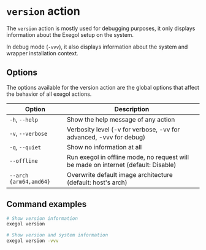 # `version` action

The `version` action is mostly used for debugging purposes, it only
displays information about the Exegol setup on the system.

In debug mode (`-vvv`), it also displays information about the system
and wrapper installation context.

## Options

The options available for the version action are the global options that
affect the behavior of all exegol actions.

| Option | Description |
|----|----|
| `-h`, `--help` | Show the help message of any action |
| `-v`, `--verbose` | Verbosity level (-v for verbose, -vv for advanced, -vvv for debug) |
| `-q`, `--quiet` | Show no information at all |
| `--offline` | Run exegol in offline mode, no request will be made on internet (default: Disable) |
| `--arch {arm64,amd64}` | Overwrite default image architecture (default: host's arch) |

## Command examples

``` bash
# Show version information
exegol version

# Show version and system information
exegol version -vvv
```
